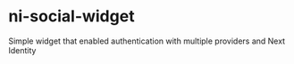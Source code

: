 # ni-social-widget
Simple widget that enabled authentication with multiple providers and Next Identity
